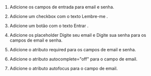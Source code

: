 1. Adicione os campos de entrada para email e senha.

2. Adicione um checkbox com o texto Lembre-me .

3. Adicione um botão com o texto Entrar .

4. Adicione os placeholder Digite seu email e Digite sua senha para os campos de email e senha.

5. Adicione o atributo required para os campos de email e senha.

6.  Adicione o atributo autocomplete="off" para o campo de email.

7. Adicione o atributo autofocus para o campo de email.

##

